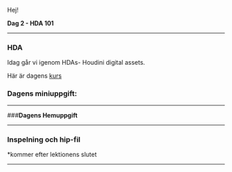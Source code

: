 Hej!

**Dag 2 - HDA 101**
___
### HDA
Idag går vi igenom HDAs- Houdini digital assets.

Här är dagens [kurs](https://github.com/Studio-Konkret/Technical-Direction/tree/main/Kursmoment/104_HDA_01)


### **Dagens miniuppgift:**

___

###**Dagens Hemuppgift**


___
### **Inspelning och hip-fil**
*kommer efter lektionens slutet
___




